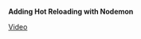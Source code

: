 **Adding Hot Reloading with Nodemon**

[Video](https://learning.oreilly.com/videos/docker-and-kubernetes/9781837025077/9781837025077-video12_10/)
